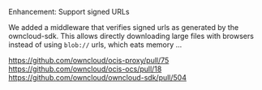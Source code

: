 Enhancement: Support signed URLs

We added a middleware that verifies signed urls as generated by the owncloud-sdk. This allows directly downloading large files with browsers instead of using `blob://` urls, which eats memory ...

https://github.com/owncloud/ocis-proxy/pull/75
https://github.com/owncloud/ocis-ocs/pull/18
https://github.com/owncloud/owncloud-sdk/pull/504
